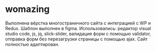 # womazing
Выполнена вёрстка многостраничного сайта с интеграцией с WP и Redux. Шаблон выполнен в figma. Использовались: редактор visual studio code, js, jq, slick-slider, валидация форм с помощью validator, отправка форм без перезагрузки страницы с помощью ajax. Сайт полностью адаптирован.
